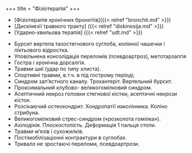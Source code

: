 +++
title = "Фізіотерапія"
+++

- [Фізіотерапія хронічних бронхітів]({{< relref "bronchit.md" >}})
- [Дискінезії травного тракту] ({{< relref "diskinesija.md" >}})
- [Ударно-хвильова терапія] ({{< relref "udt.md" >}})
<!--more-->
- Бурсит вертела тазостегнового суглоба, колінної чашечки і ліктьового відростка.
- Уповільнена консолідація переломів (псевдоартроз), метотарзалгія
- Гостра і хронічна дорсалгія.
- Травми шиї (удар по типу хлиста).
- Спортивні травми, в.т.ч. в під гострому періоді;
- Синдром зап’ястного каналу. Трохантеріт. Вертельний бурсит. 
- Проксимальний клубово- великогомілковий синдром.
- Асептичний некроз головки стегнової кістки, асептичні некрози кісток.
- Розсікаючий остеохондрит. Хондропатії наколінника. Коліно стрибуна.
- Великогомілковий стрес-синдром («розколота гомілка»).
- Ахілодінія. Плоскостопість. Деформація 1 пальця стопи.
- Травми м’язів і сухожилків. 
- Постімобілізаціонні контрактури в суглобах.
- Тривало не зростаючі переломи, псевдоартрози.
